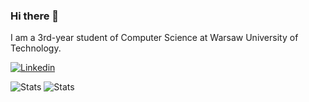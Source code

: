 ### Hi there 👋

I am a 3rd-year student of Computer Science at Warsaw University of Technology.

<!--
**mwiszenko/mwiszenko** is a ✨ _special_ ✨ repository because its `README.md` (this file) appears on your GitHub profile.

Here are some ideas to get you started:

- 🔭 I’m currently working on ...
- 🌱 I’m currently learning ...
- 👯 I’m looking to collaborate on ...
- 🤔 I’m looking for help with ...
- 💬 Ask me about ...
- 📫 How to reach me: ...
- 😄 Pronouns: ...
- ⚡ Fun fact: ...
-->

[![Linkedin](https://img.shields.io/badge/linkedin-%230077B5.svg?&style=for-the-badge&logo=linkedin&logoColor=white)](https://linkedin.com/in/mwiszenko/)

![Stats](https://github-readme-stats.vercel.app/api?username=mwiszenko&show_icons=true&theme=radical&hide=issues&count_private=true&include_all_commits=true&line_height=24)
![Stats](https://github-readme-stats.vercel.app/api/top-langs?username=mwiszenko&theme=radical&layout=compact&langs_count=6&hide=html,css,prolog,c,qml,qmake)
